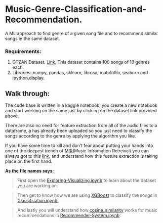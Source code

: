 # Music-Genre-Classification-and-Recommendation.
A ML approach to find genre of a given song file and to recommend similar songs in the same dataset.

### Requirements:
1. GTZAN Dataset. [Link.]( https://www.kaggle.com/carlthome/gtzan-genre-collection?) This dataset contains 100 songs of 10 genres each.
2. Libraries: numpy, pandas, sklearn, librosa, matplotlib, seaborn and ipython.display.

## Walk through:
The code base is written in a kaggle notebook, you create a new notebook and start working on the same just by clicking on the dataset link provided above.

There are also no need for feature extraction from all of the audio files to a dataframe, a has already been uploaded so you just need to classify the songs according to the genre by applying the algorithm you like.

If you have some time to kill and don't fear about putting your hands into one of the deepest trench of [MIR](https://musicinformationretrieval.com/genre_recognition.html)(Music Infromation Retreival) you can always got to this [link](https://github.com/Prakhar-FF13/Music-Genre-Classification), and understand how this feature extraction is taking place on the first hand.

**As the file names says:** 
> First open the [Exploring-Visualizing.ipynb](https://github.com/shrey-09/Music-Genre-Classification/blob/master/Exploring-Visualizing.ipynb) to learn about the dataset you are working on.

> Then get to know how we are using [XGBoost](https://xgboost.readthedocs.io/en/latest/python/python_api.html#module-xgboost.sklearn) to classify the songs in [Classification.ipynb.](https://github.com/shrey-09/Music-Genre-Classification/blob/master/Classification.ipynb)

> And lastly you will understand how [cosine_similarity](https://scikit-learn.org/stable/modules/generated/sklearn.metrics.pairwise.cosine_similarity.html) works for music recommendations in [Recommender-System.ipynb](https://github.com/shrey-09/Music-Genre-Classification/blob/master/Recommender-System.ipynb).
